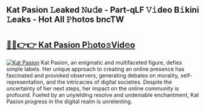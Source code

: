 ## Kat Pasion 𝙻eaked 𝙽u𝚍e - Part-qLF 𝚅𝚒deo B𝚒kini 𝙻eaks - Hot All 𝙿hotos bncTW

# <h2><a href="http://ld58lg4.urlbe.top/?page=Kat+Pasion">🔗🔗👉👉 Kat Pasion P𝚑oto𝚜Vid𝚎o</a></h2>

[![Kat Pasion](https://i.imgur.com/eBuTRDB.gif)](http://ld58lg4.urlbe.top/?page=Kat+Pasion)
Kat Pasion, an enigmatic and multifaceted figure, defies simple labels. Her unique approach to creating an online presence has fascinated and provoked observers, generating debates on morality, self-representation, and the intricacies of digital societies. Despite the uncertainty of her next steps, her impact on the online community is profound. Fueled by an unyielding resolve and undeniable enchantment, Kat Pasion progress in the digital realm is unrelenting.
